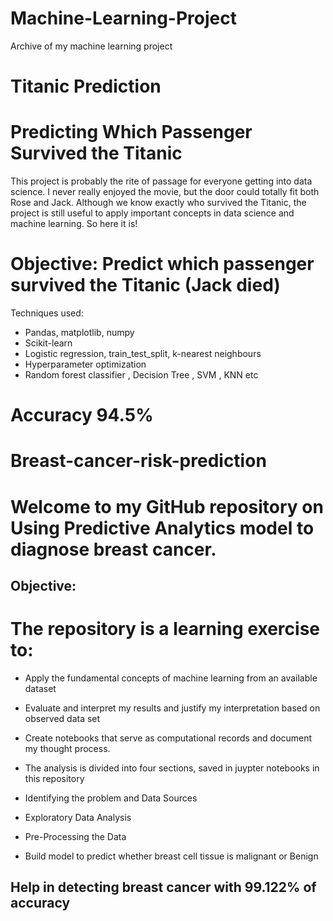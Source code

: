 # Machine-Learning-Project
Archive of my machine learning project
# Titanic Prediction
# Predicting Which Passenger Survived the Titanic
This project is probably the rite of passage for everyone getting into data science. I never really enjoyed the movie, but the door could totally fit both Rose and Jack.
Although we know exactly who survived the Titanic, the project is still useful to apply important concepts in data science and machine learning. So here it is!

# Objective: Predict which passenger survived the Titanic (Jack died)
Techniques used:

* Pandas, matplotlib, numpy
* Scikit-learn
* Logistic regression, train_test_split, k-nearest neighbours
* Hyperparameter optimization
* Random forest classifier , Decision Tree , SVM , KNN etc

# Accuracy 94.5%


# Breast-cancer-risk-prediction

# Welcome to my GitHub repository on Using Predictive Analytics model to diagnose breast cancer.
## Objective:
# The repository is a learning exercise to:

* Apply the fundamental concepts of machine learning from an available dataset
* Evaluate and interpret my results and justify my interpretation based on observed data set
* Create notebooks that serve as computational records and document my thought process.
* The analysis is divided into four sections, saved in juypter notebooks in this repository

* Identifying the problem and Data Sources
* Exploratory Data Analysis
* Pre-Processing the Data
* Build model to predict whether breast cell tissue is malignant or Benign

## Help in detecting breast cancer with 99.122% of accuracy
